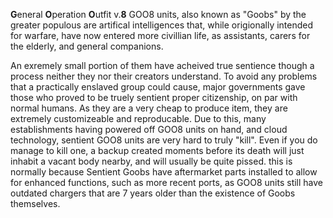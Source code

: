 **G**eneral **O**peration **O**utfit v.**8**
GOO8 units, also known as "Goobs" by the greater populous are artifical intelligences that, while origionally intended for warfare, have now entered more civillian life, as assistants, carers for the elderly, and general companions. 


An exremely small portion of them have acheived true sentience though a process neither they nor their creators understand. To avoid any problems that a practically enslaved group could cause, major governments gave those who proved to be truely sentient proper citizenship, on par with normal humans.
As they are a very cheap to produce item, they are extremely customizeable and reproducable. Due to this, many establishments having powered off GOO8 units on hand, and cloud technology, sentient GOO8 units are very hard to truly "kill". Even if you do manage to kill one, a backup created moments before its death will just inhabit a vacant body nearby, and will usually be quite pissed. this is normally because Sentient Goobs have aftermarket parts installed to allow for enhanced functions, such as more recent ports, as GOO8 units still have outdated chargers that are 7 years older than the existence of Goobs themselves.